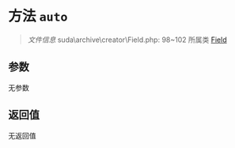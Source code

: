 # 方法 `auto`

> *文件信息* suda\archive\creator\Field.php: 98~102
> 所属类 [Field](../Field.md)




## 参数


无参数


## 返回值

无返回值
